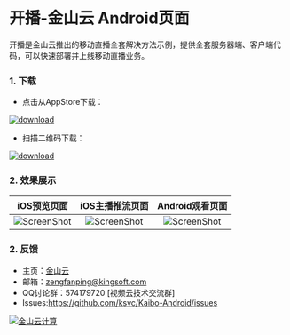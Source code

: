 # 开播-金山云 Android页面

开播是金山云推出的移动直播全套解决方法示例，提供全套服务器端、客户端代码，可以快速部署并上线移动直播业务。

### 1. 下载

* 点击从AppStore下载：

[![download](https://raw.githubusercontent.com/wiki/ksvc/Kaibo-Android/images/logo.png)](http://android.app.qq.com/myapp/detail.htm?apkName=com.ksyun.live.startlive)


* 扫描二维码下载：

[![download](https://raw.githubusercontent.com/wiki/ksvc/Kaibo-Android/images/kaibo-qr.png)](http://a.app.qq.com/o/simple.jsp?pkgname=com.ksyun.live.startlive)


### 2. 效果展示


| iOS预览页面 | iOS主播推流页面 |Android观看页面 |
| :---: | :---:| :---:|
|![ScreenShot](https://raw.githubusercontent.com/wiki/ksvc/Kaibo-iOS/images/previewv1.0.1.png)|![ScreenShot](https://raw.githubusercontent.com/wiki/ksvc/Kaibo-iOS/images/streamv1.0.1.png)|![ScreenShot](https://raw.githubusercontent.com/wiki/ksvc/Kaibo-Android/images/playerv1.0.1.jpg)|

### 2. 反馈
* 主页：[金山云](http://www.ksyun.com/)
* 邮箱：<zengfanping@kingsoft.com>
* QQ讨论群：574179720 [视频云技术交流群] 
* Issues:<https://github.com/ksvc/Kaibo-Android/issues>

<a href="http://www.ksyun.com/"><img src="http://www.ksyun.com/assets/img/static/logo.png" border="0" alt="金山云计算" /></a>

